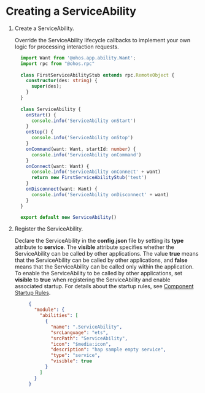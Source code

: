 # Creating a ServiceAbility


1. Create a ServiceAbility.

     Override the ServiceAbility lifecycle callbacks to implement your own logic for processing interaction requests.

   ```ts
     import Want from '@ohos.app.ability.Want';
     import rpc from "@ohos.rpc"
     
     class FirstServiceAbilityStub extends rpc.RemoteObject {
       constructor(des: string) {
         super(des);
       }
     }
     
     class ServiceAbility {
       onStart() {
         console.info('ServiceAbility onStart')
       }
       onStop() {
         console.info('ServiceAbility onStop')
       }
       onCommand(want: Want, startId: number) {
         console.info('ServiceAbility onCommand')
       }
       onConnect(want: Want) {
         console.info('ServiceAbility onConnect' + want)
         return new FirstServiceAbilityStub('test')
       }
       onDisconnect(want: Want) {
         console.info('ServiceAbility onDisconnect' + want)
       }
     }

     export default new ServiceAbility()
   ```

2. Register the ServiceAbility.
   
    Declare the ServiceAbility in the **config.json** file by setting its **type** attribute to **service**. The **visible** attribute specifies whether the ServiceAbility can be called by other applications. The value **true** means that the ServiceAbility can be called by other applications, and **false** means that the ServiceAbility can be called only within the application. To enable the ServiceAbility to be called by other applications, set **visible** to **true** when registering the ServiceAbility and enable associated startup. For details about the startup rules, see [Component Startup Rules](component-startup-rules.md).
    
    ```json
         {
           "module": {
             "abilities": [
               {
                 "name": ".ServiceAbility",
                 "srcLanguage": "ets",
                 "srcPath": "ServiceAbility",
                 "icon": "$media:icon",
                 "description": "hap sample empty service",
                 "type": "service",
                 "visible": true
               }
             ]
           }
         }
    ```
